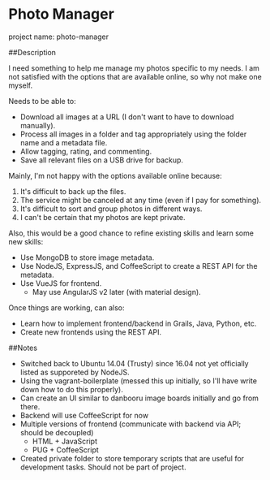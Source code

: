 # Photo Manager

project name: photo-manager

##Description

I need something to help me manage my photos specific to my needs.  I am not satisfied with the options that are available online, so why not make one myself.

Needs to be able to:

* Download all images at a URL (I don't want to have to download manually).
* Process all images in a folder and tag appropriately using the folder name and a metadata file.
* Allow tagging, rating, and commenting.
* Save all relevant files on a USB drive for backup.

Mainly, I'm not happy with the options available online because:

1.  It's difficult to back up the files.
2.  The service might be canceled at any time (even if I pay for something).
3.  It's difficult to sort and group photos in different ways.
4.  I can't be certain that my photos are kept private.

Also, this would be a good chance to refine existing skills and learn some new skills:

* Use MongoDB to store image metadata.
* Use NodeJS, ExpressJS, and CoffeeScript to create a REST API for the metadata.
* Use VueJS for frontend.
  * May use AngularJS v2 later (with material design).

Once things are working, can also:

* Learn how to implement frontend/backend in Grails, Java, Python, etc.
* Create new frontends using the REST API.

##Notes

* Switched back to Ubuntu 14.04 (Trusty) since 16.04 not yet officially listed as supporeted by NodeJS.
* Using the vagrant-boilerplate (messed this up initially, so I'll have write down how to do this properly).
* Can create an UI similar to danbooru image boards initially and go from there.
* Backend will use CoffeeScript for now
* Multiple versions of frontend (communicate with backend via API; should be decoupled)
  * HTML + JavaScript
  * PUG + CoffeeScript
* Created private folder to store temporary scripts that are useful for development tasks.  Should not be part of project.
